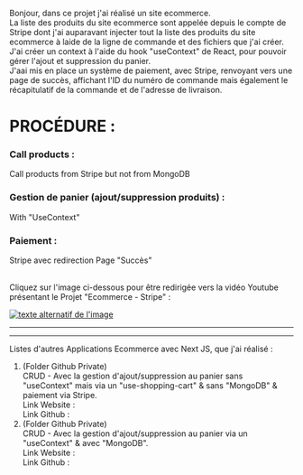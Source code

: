 Bonjour, dans ce projet j'ai réalisé un site ecommerce.<br/>
La liste des produits du site ecommerce sont appelée depuis le compte de Stripe dont j'ai auparavant injecter tout la liste des produits du site ecommerce à laide de la ligne de commande et des fichiers que j'ai créer.<br/>
J'ai créer un context à l'aide du hook "useContext" de React, pour pouvoir gérer l'ajout et suppression du panier.<br/>
J'aai mis en place un système de paiement, avec Stripe, renvoyant vers une page de succès, affichant l'ID du numéro de commande mais également le récapitulatif de la commande et de l'adresse de livraison.<br/>

# PROCÉDURE :
### Call products :<br/>
Call products from Stripe but not from MongoDB<br/>
### Gestion de panier (ajout/suppression produits) :<br/>
With "UseContext"<br/>
### Paiement :<br/>
Stripe avec redirection Page "Succès"<br/>


<br />
Cliquez sur l'image ci-dessous pour être redirigée vers la vidéo Youtube présentant le Projet "Ecommerce - Stripe" :

[![texte alternatif de l'image](https://res.cloudinary.com/dky2vpnyr/image/upload/v1687814132/Github/Project20_Ecommerce_UseContext_Stripe_WithoutFolderSrcApp_NextJS_13_xq5w9r.png)](https://www.youtube.com/watch?v=E9YKi5RR_zM "Youtube : Présetation projet Clone Netflix MERN Next 12
")

***
***

Listes d'autres Applications Ecommerce avec Next JS, que j'ai réalisé :

1. (Folder Github Private)<br/>
   CRUD - Avec la gestion d'ajout/suppression au panier sans "useContext" mais via un "use-shopping-cart" & sans "MongoDB" & paiement via Stripe.<br/>
   Link Website : <br/>
   Link Github : <br/>
2. (Folder Github Private)<br/>
   CRUD - Avec la gestion d'ajout/suppression au panier via un "useContext" & avec "MongoDB".<br/>
   Link Website : <br/>
   Link Github : <br/>
